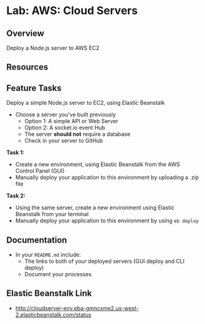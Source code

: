 # Lab: AWS: Cloud Servers

## Overview

Deploy a Node.js server to AWS EC2

## Resources

## Feature Tasks

Deploy a simple Node.js server to EC2, using Elastic Beanstalk

- Choose a server you've built previously
  - Option 1: A simple API or Web Server
  - Option 2: A socket.io event Hub
  - The server **should not** require a database
  - Check in your server to GitHub

**Task 1:**

- Create a new environment, using Elastic Beanstalk from the AWS Control Panel (GUI)
- Manually deploy your application to this environment by uploading a .zip file

**Task 2:**

- Using the same server, create a new environment using Elastic Beanstalk from your terminal
- Manually deploy your application to this environment by using `eb deploy`

## Documentation

- In your `README.md` include:
  - The links to both of your deployed servers (GUI deploy and CLI deploy)
  - Document your processes

## Elastic Beanstalk Link

- http://cloudserver-env.eba-gmncxme2.us-west-2.elasticbeanstalk.com/status
